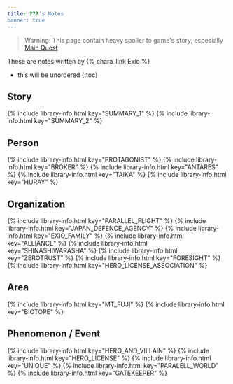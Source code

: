 ```yaml
---
title: ???'s Notes
banner: true
---
```


> Warning: This page contain heavy spoiler to game's story, especially [Main Quest](/main_quests/)

These are notes written by <span class="masked" markdown="0">{% chara_link Exio %}</span>

* this will be unordered
{:toc}

## Story

{% include library-info.html key="SUMMARY_1" %}
{% include library-info.html key="SUMMARY_2" %}

## Person

{% include library-info.html key="PROTAGONIST" %}
{% include library-info.html key="BROKER" %}
{% include library-info.html key="ANTARES" %}
{% include library-info.html key="TAIKA" %}
{% include library-info.html key="HURAY" %}

## Organization

{% include library-info.html key="PARALLEL_FLIGHT" %}
{% include library-info.html key="JAPAN_DEFENCE_AGENCY" %}
{% include library-info.html key="EXIO_FAMILY" %}
{% include library-info.html key="ALLIANCE" %}
{% include library-info.html key="SHINASHIWARASHA" %}
{% include library-info.html key="ZEROTRUST" %}
{% include library-info.html key="FORESIGHT" %}
{% include library-info.html key="HERO_LICENSE_ASSOCIATION" %}

## Area

{% include library-info.html key="MT_FUJI" %}
{% include library-info.html key="BIOTOPE" %}

## Phenomenon / Event

{% include library-info.html key="HERO_AND_VILLAIN" %}
{% include library-info.html key="HERO_LICENSE" %}
{% include library-info.html key="UNIQUE" %}
{% include library-info.html key="PARALELL_WORLD" %}
{% include library-info.html key="GATEKEEPER" %}
